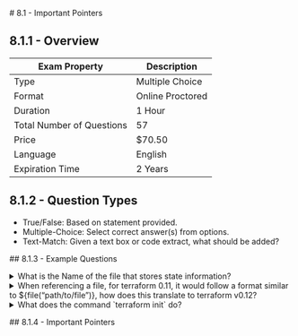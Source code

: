 # 8.1 - Important Pointers

## 8.1.1 - Overview

| Exam Property | Description |
| ------------- | ----------- |
| Type | Multiple Choice |
| Format | Online Proctored |
| Duration | 1 Hour |
| Total Number of Questions | 57 |
| Price | $70.50 |
| Language | English |
| Expiration Time | 2 Years |

## 8.1.2 - Question Types
- True/False: Based on statement provided.
- Multiple-Choice: Select correct answer(s) from options.
- Text-Match: Given a text box or code extract, what should be added?

## 8.1.3 - Example Questions

<details>
<summary>What is the Name of the file that stores state information?</summary>
<br>
terraform.tfstate
</details>

<details>
<summary>When referencing a file, for terraform 0.11, it would follow a format similar to ${file(“path/to/file”)}, how does this translate to terraform v0.12?</summary>
<br>
file(“path/to/file”)
</details>

<details>
<summary>What does the command `terraform init` do?</summary>
<br>
This would likely be a multiple-choice question, choose all applicable.
</details>

## 8.1.4 - Important Pointers

